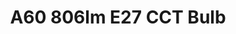 ---
model: 421786
vendor: Calex
title: A60 806lm E27 CCT Bulb
category: bulb
supports: on/off, brightness
image: /assets/images/devices/421786.jpg
zigbeemodel: ['EC-Z3.0-CCT']
compatible: [z2m]
mlink: https://www.calexshop.nl/calex-led-lamp-zigbee-e27-8-5w-806lm-2700-6500k-240v.html
link: https://www.amazon.de/dp/B07DDH6JCK
link2: 
link3: 
---